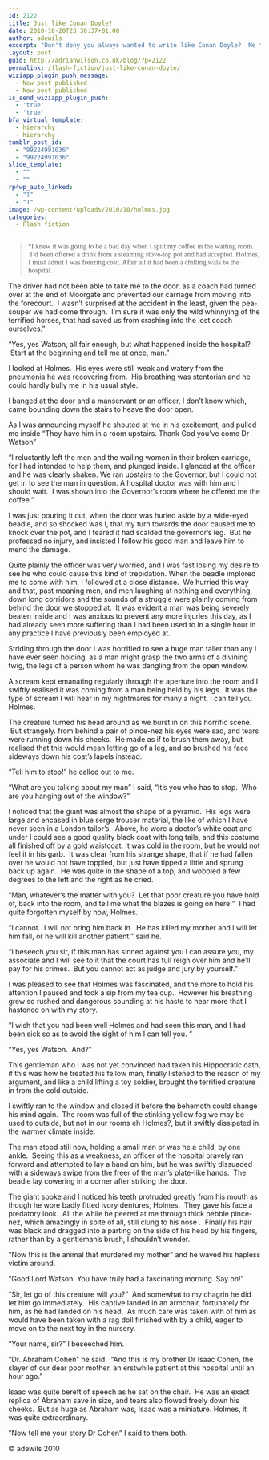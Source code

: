 ```yaml
---
id: 2122
title: Just like Conan Doyle?
date: 2010-10-20T23:30:37+01:00
author: adewils
excerpt: "Don't deny you always wanted to write like Conan Doyle?  Me too. So I gave it a go."
layout: post
guid: http://adrianwilson.co.uk/blog/?p=2122
permalink: /flash-fiction/just-like-conan-doyle/
wiziapp_plugin_push_message:
  - New post published
  - New post published
is_send_wiziapp_plugin_push:
  - 'true'
  - 'true'
bfa_virtual_template:
  - hierarchy
  - hierarchy
tumblr_post_id:
  - "99224991036"
  - "99224991036"
slide_template:
  - ""
  - ""
rp4wp_auto_linked:
  - "1"
  - "1"
image: /wp-content/uploads/2010/10/holmes.jpg
categories:
  - Flash fiction
---
```

> <span style="font-family: NonBreakingSpaceOverride, 'Hoefler Text', Garamond, 'Times New Roman', serif; letter-spacing: normal;">&#8220;I knew it was going to be a bad day when I spilt my coffee in the waiting room.  I&#8217;d been offered a drink from a steaming stove-top pot and had accepted. Holmes, I must admit I was freezing cold. After all it had been a chilling walk to the hospital.</span>

The driver had not been able to take me to the door, as a coach had turned over at the end of Moorgate and prevented our carriage from moving into the forecourt.  I wasn’t surprised at the accident in the least, given the pea-souper we had come through.  I’m sure it was only the wild whinnying of the terrified horses, that had saved us from crashing into the lost coach ourselves.&#8221;

“Yes, yes Watson, all fair enough, but what happened inside the hospital?  Start at the beginning and tell me at once, man.”

I looked at Holmes.  His eyes were still weak and watery from the pneumonia he was recovering from.  His breathing was stentorian and he could hardly bully me in his usual style.

I banged at the door and a manservant or an officer, I don’t know which, came bounding down the stairs to heave the door open.

As I was announcing myself he shouted at me in his excitement, and pulled me inside “They have him in a room upstairs. Thank God you’ve come Dr Watson”

&#8220;I reluctantly left the men and the wailing women in their broken carriage, for I had intended to help them, and plunged inside. I glanced at the officer and he was clearly shaken. We ran upstairs to the Governor, but I could not get in to see the man in question. A hospital doctor was with him and I should wait.  I was shown into the Governor’s room where he offered me the coffee.&#8221;

I was just pouring it out, when the door was hurled aside by a wide-eyed beadle, and so shocked was I, that my turn towards the door caused me to knock over the pot, and I feared it had scalded the governor’s leg.  But he professed no injury, and insisted I follow his good man and leave him to mend the damage.

Quite plainly the officer was very worried, and I was fast losing my desire to see he who could cause this kind of trepidation. When the beadle implored me to come with him, I followed at a close distance.  We hurried this way and that, past moaning men, and men laughing at nothing and everything, down long corridors and the sounds of a struggle were plainly coming from behind the door we stopped at.  It was evident a man was being severely beaten inside and I was anxious to prevent any more injuries this day, as I had already seen more suffering than I had been used to in a single hour in any practice I have previously been employed at.

Striding through the door I was horrified to see a huge man taller than any I have ever seen holding, as a man might grasp the two arms of a divining twig, the legs of a person whom he was dangling from the open window.

A scream kept emanating regularly through the aperture into the room and I swiftly realised it was coming from a man being held by his legs.  It was the type of scream I will hear in my nightmares for many a night, I can tell you Holmes.

The creature turned his head around as we burst in on this horrific scene.  But strangely. from behind a pair of pince-nez his eyes were sad, and tears were running down his cheeks.  He made as if to brush them away, but realised that this would mean letting go of a leg, and so brushed his face sideways down his coat’s lapels instead.

“Tell him to stop!” he called out to me.

“What are you talking about my man” I said, “It’s you who has to stop.  Who are you hanging out of the window?”

I noticed that the giant was almost the shape of a pyramid.  His legs were large and encased in blue serge trouser material, the like of which I have never seen in a London tailor’s.  Above, he wore a doctor’s white coat and under I could see a good quality black coat with long tails, and this costume all finished off by a gold waistcoat. It was cold in the room, but he would not feel it in his garb.  It was clear from his strange shape, that if he had fallen over he would not have toppled, but just have tipped a little and sprung back up again.  He was quite in the shape of a top, and wobbled a few degrees to the left and the right as he cried.

“Man, whatever’s the matter with you?  Let that poor creature you have hold of, back into the room, and tell me what the blazes is going on here!”  I had quite forgotten myself by now, Holmes.

“I cannot.  I will not bring him back in.  He has killed my mother and I will let him fall, or he will kill another patient.” said he.

“I beseech you sir, if this man has sinned against you I can assure you, my associate and I will see to it that the court has full reign over him and he&#8217;ll pay for his crimes.  But you cannot act as judge and jury by yourself.”

I was pleased to see that Holmes was fascinated, and the more to hold his attention I paused and took a sip from my tea cup.. However his breathing grew so rushed and dangerous sounding at his haste to hear more that I hastened on with my story.

“I wish that you had been well Holmes and had seen this man, and I had been sick so as to avoid the sight of him I can tell you. “

“Yes, yes Watson.  And?”

This gentleman who I was not yet convinced had taken his Hippocratic oath, if this was how he treated his fellow man, finally listened to the reason of my argument, and like a child lifting a toy soldier, brought the terrified creature in from the cold outside.

I swiftly ran to the window and closed it before the behemoth could change his mind again.  The room was full of the stinking yellow fog we may be used to outside, but not in our rooms eh Holmes?, but it swiftly dissipated in the warmer climate inside.

The man stood still now, holding a small man or was he a child, by one ankle.  Seeing this as a weakness, an officer of the hospital bravely ran forward and attempted to lay a hand on him, but he was swiftly dissuaded with a sideways swipe from the freer of the man’s plate-like hands.  The beadle lay cowering in a corner after striking the door.

The giant spoke and I noticed his teeth protruded greatly from his mouth as though he wore badly fitted ivory dentures, Holmes.  They gave his face a predatory look.  All the while he peered at me through thick pebble pince-nez, which amazingly in spite of all, still clung to his nose .  Finally his hair was black and dragged into a parting on the side of his head by his fingers, rather than by a gentleman’s brush, I shouldn’t wonder.

“Now this is the animal that murdered my mother” and he waved his hapless victim around.

“Good Lord Watson. You have truly had a fascinating morning. Say on!”

“Sir, let go of this creature will you?”  And somewhat to my chagrin he did let him go immediately.  His captive landed in an armchair, fortunately for him, as he had landed on his head.  As much care was taken with of him as would have been taken with a rag doll finished with by a child, eager to move on to the next toy in the nursery.

“Your name, sir?” I beseeched him.

“Dr. Abraham Cohen” he said.  “And this is my brother Dr Isaac Cohen, the slayer of our dear poor mother, an erstwhile patient at this hospital until an hour ago.”

Isaac was quite bereft of speech as he sat on the chair.  He was an exact replica of Abraham save in size, and tears also flowed freely down his cheeks.  But as huge as Abraham was, Isaac was a miniature. Holmes, it was quite extraordinary.

“Now tell me your story Dr Cohen” I said to them both.

© adewils 2010